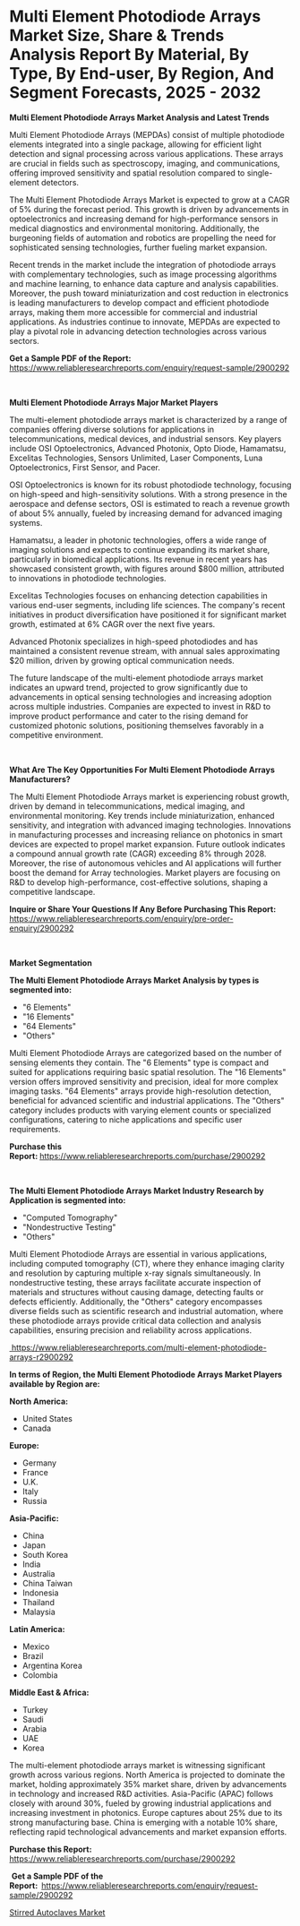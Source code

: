<p><h1>Multi Element Photodiode Arrays Market Size, Share & Trends Analysis Report By Material, By Type, By End-user, By Region, And Segment Forecasts, 2025 - 2032</h1></p><p><strong>Multi Element Photodiode Arrays Market Analysis and Latest Trends</strong></p>
<p><p>Multi Element Photodiode Arrays (MEPDAs) consist of multiple photodiode elements integrated into a single package, allowing for efficient light detection and signal processing across various applications. These arrays are crucial in fields such as spectroscopy, imaging, and communications, offering improved sensitivity and spatial resolution compared to single-element detectors.</p><p>The Multi Element Photodiode Arrays Market is expected to grow at a CAGR of 5% during the forecast period. This growth is driven by advancements in optoelectronics and increasing demand for high-performance sensors in medical diagnostics and environmental monitoring. Additionally, the burgeoning fields of automation and robotics are propelling the need for sophisticated sensing technologies, further fueling market expansion.</p><p>Recent trends in the market include the integration of photodiode arrays with complementary technologies, such as image processing algorithms and machine learning, to enhance data capture and analysis capabilities. Moreover, the push toward miniaturization and cost reduction in electronics is leading manufacturers to develop compact and efficient photodiode arrays, making them more accessible for commercial and industrial applications. As industries continue to innovate, MEPDAs are expected to play a pivotal role in advancing detection technologies across various sectors.</p></p>
<p><strong>Get a Sample PDF of the Report:&nbsp;</strong> <a href="https://www.reliableresearchreports.com/enquiry/request-sample/2900292?utm_campaign=2644&utm_medium=2&utm_source=Github&utm_content=ia&utm_term=16032025&utm_id=multi-element-photodiode-arrays">https://www.reliableresearchreports.com/enquiry/request-sample/2900292</a></p>
<p>&nbsp;</p>
<p><strong>Multi Element Photodiode Arrays Major Market Players</strong></p>
<p><p>The multi-element photodiode arrays market is characterized by a range of companies offering diverse solutions for applications in telecommunications, medical devices, and industrial sensors. Key players include OSI Optoelectronics, Advanced Photonix, Opto Diode, Hamamatsu, Excelitas Technologies, Sensors Unlimited, Laser Components, Luna Optoelectronics, First Sensor, and Pacer.</p><p>OSI Optoelectronics is known for its robust photodiode technology, focusing on high-speed and high-sensitivity solutions. With a strong presence in the aerospace and defense sectors, OSI is estimated to reach a revenue growth of about 5% annually, fueled by increasing demand for advanced imaging systems.</p><p>Hamamatsu, a leader in photonic technologies, offers a wide range of imaging solutions and expects to continue expanding its market share, particularly in biomedical applications. Its revenue in recent years has showcased consistent growth, with figures around $800 million, attributed to innovations in photodiode technologies.</p><p>Excelitas Technologies focuses on enhancing detection capabilities in various end-user segments, including life sciences. The company's recent initiatives in product diversification have positioned it for significant market growth, estimated at 6% CAGR over the next five years.</p><p>Advanced Photonix specializes in high-speed photodiodes and has maintained a consistent revenue stream, with annual sales approximating $20 million, driven by growing optical communication needs.</p><p>The future landscape of the multi-element photodiode arrays market indicates an upward trend, projected to grow significantly due to advancements in optical sensing technologies and increasing adoption across multiple industries. Companies are expected to invest in R&D to improve product performance and cater to the rising demand for customized photonic solutions, positioning themselves favorably in a competitive environment.</p></p>
<p>&nbsp;</p>
<p><strong>What Are The Key Opportunities For Multi Element Photodiode Arrays Manufacturers?</strong></p>
<p><p>The Multi Element Photodiode Arrays market is experiencing robust growth, driven by demand in telecommunications, medical imaging, and environmental monitoring. Key trends include miniaturization, enhanced sensitivity, and integration with advanced imaging technologies. Innovations in manufacturing processes and increasing reliance on photonics in smart devices are expected to propel market expansion. Future outlook indicates a compound annual growth rate (CAGR) exceeding 8% through 2028. Moreover, the rise of autonomous vehicles and AI applications will further boost the demand for Array technologies. Market players are focusing on R&D to develop high-performance, cost-effective solutions, shaping a competitive landscape.</p></p>
<p><strong>Inquire or Share Your Questions If Any Before Purchasing This Report:</strong> <a href="https://www.reliableresearchreports.com/enquiry/pre-order-enquiry/2900292?utm_campaign=2644&utm_medium=2&utm_source=Github&utm_content=ia&utm_term=16032025&utm_id=multi-element-photodiode-arrays">https://www.reliableresearchreports.com/enquiry/pre-order-enquiry/2900292</a></p>
<p>&nbsp;</p>
<p><strong>Market Segmentation</strong></p>
<p><strong>The Multi Element Photodiode Arrays Market Analysis by types is segmented into:</strong></p>
<p><ul><li>"6 Elements"</li><li>"16 Elements"</li><li>"64 Elements"</li><li>"Others"</li></ul></p>
<p><p>Multi Element Photodiode Arrays are categorized based on the number of sensing elements they contain. The "6 Elements" type is compact and suited for applications requiring basic spatial resolution. The "16 Elements" version offers improved sensitivity and precision, ideal for more complex imaging tasks. "64 Elements" arrays provide high-resolution detection, beneficial for advanced scientific and industrial applications. The "Others" category includes products with varying element counts or specialized configurations, catering to niche applications and specific user requirements.</p></p>
<p><strong>Purchase this Report:&nbsp;</strong><a href="https://www.reliableresearchreports.com/purchase/2900292?utm_campaign=2644&utm_medium=2&utm_source=Github&utm_content=ia&utm_term=16032025&utm_id=multi-element-photodiode-arrays">https://www.reliableresearchreports.com/purchase/2900292</a></p>
<p>&nbsp;</p>
<p><strong>The Multi Element Photodiode Arrays Market Industry Research by Application is segmented into:</strong></p>
<p><ul><li>"Computed Tomography"</li><li>"Nondestructive Testing"</li><li>"Others"</li></ul></p>
<p><p>Multi Element Photodiode Arrays are essential in various applications, including computed tomography (CT), where they enhance imaging clarity and resolution by capturing multiple x-ray signals simultaneously. In nondestructive testing, these arrays facilitate accurate inspection of materials and structures without causing damage, detecting faults or defects efficiently. Additionally, the "Others" category encompasses diverse fields such as scientific research and industrial automation, where these photodiode arrays provide critical data collection and analysis capabilities, ensuring precision and reliability across applications.</p></p>
<p><a href="https://www.reliableresearchreports.com/multi-element-photodiode-arrays-r2900292?utm_campaign=2644&utm_medium=2&utm_source=Github&utm_content=ia&utm_term=16032025&utm_id=multi-element-photodiode-arrays">&nbsp;https://www.reliableresearchreports.com/multi-element-photodiode-arrays-r2900292</a></p>
<p><strong>In terms of Region, the Multi Element Photodiode Arrays Market Players available by Region are:</strong></p>
<p>
    <p> <strong> North America: </strong>
        <ul>
            <li>United States</li>
            <li>Canada</li>
        </ul>
        </p> 
    <p> <strong> Europe: </strong>
        <ul>
            <li>Germany</li>
            <li>France</li>
            <li>U.K.</li>
            <li>Italy</li>
            <li>Russia</li>
        </ul>
        </p> 
    <p> <strong> Asia-Pacific: </strong>
        <ul>
            <li>China</li>
            <li>Japan</li>
            <li>South Korea</li>
            <li>India</li>
            <li>Australia</li>
            <li>China Taiwan</li>
            <li>Indonesia</li>
            <li>Thailand</li>
            <li>Malaysia</li>
        </ul>
        </p> 
    <p> <strong> Latin America: </strong>
        <ul>
            <li>Mexico</li>
            <li>Brazil</li>
            <li>Argentina Korea</li>
            <li>Colombia</li>
        </ul>
        </p> 
    <p> <strong> Middle East & Africa: </strong>
        <ul>
            <li>Turkey</li>
            <li>Saudi</li>
            <li>Arabia</li>
            <li>UAE</li>
            <li>Korea</li>
        </ul>
    </p>
    </p>
<p><p>The multi-element photodiode arrays market is witnessing significant growth across various regions. North America is projected to dominate the market, holding approximately 35% market share, driven by advancements in technology and increased R&D activities. Asia-Pacific (APAC) follows closely with around 30%, fueled by growing industrial applications and increasing investment in photonics. Europe captures about 25% due to its strong manufacturing base. China is emerging with a notable 10% share, reflecting rapid technological advancements and market expansion efforts.</p></p>
<p><strong>Purchase this Report: </strong><a href="https://www.reliableresearchreports.com/purchase/2900292?utm_campaign=2644&utm_medium=2&utm_source=Github&utm_content=ia&utm_term=16032025&utm_id=multi-element-photodiode-arrays">https://www.reliableresearchreports.com/purchase/2900292</a></p>
<p>&nbsp;<strong>Get a Sample PDF of the Report:&nbsp;&nbsp;</strong><a href="https://www.reliableresearchreports.com/enquiry/request-sample/2900292?utm_campaign=2644&utm_medium=2&utm_source=Github&utm_content=ia&utm_term=16032025&utm_id=multi-element-photodiode-arrays">https://www.reliableresearchreports.com/enquiry/request-sample/2900292</a></p>
<p><strong></strong></p>
<p><p><a href="https://github.com/techerghalim/Market-Research-Report-List-1/blob/main/stirred-autoclaves-market.md?utm_campaign=2644&utm_medium=2&utm_source=Github&utm_content=ia&utm_term=16032025&utm_id=multi-element-photodiode-arrays">Stirred Autoclaves Market</a></p></p>